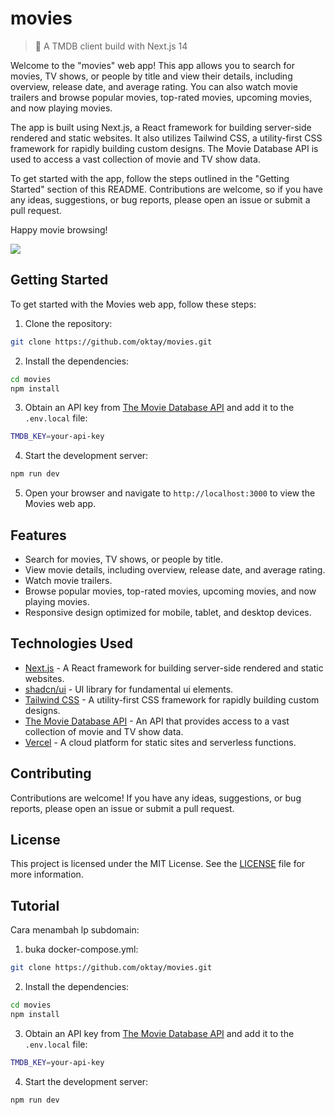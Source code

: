 # movies

> 🍿 A TMDB client build with Next.js 14

Welcome to the "movies" web app! This app allows you to search for movies, TV shows, or people by title and view their details, including overview, release date, and average rating. You can also watch movie trailers and browse popular movies, top-rated movies, upcoming movies, and now playing movies.

The app is built using Next.js, a React framework for building server-side rendered and static websites. It also utilizes Tailwind CSS, a utility-first CSS framework for rapidly building custom designs. The Movie Database API is used to access a vast collection of movie and TV show data.

To get started with the app, follow the steps outlined in the "Getting Started" section of this README. Contributions are welcome, so if you have any ideas, suggestions, or bug reports, please open an issue or submit a pull request.

Happy movie browsing!

<img src="https://api.microlink.io/?url=https://movies-topaz-gamma.vercel.app&screenshot=true&meta=false&embed=screenshot.url&type=jpeg&overlay.browser=dark&overlay.background=linear-gradient%28225deg%2C+%23FF057C+0%25%2C+%238D0B93+50%25%2C+%23321575+100%25%29" />

## Getting Started

To get started with the Movies web app, follow these steps:

1. Clone the repository:

```bash
git clone https://github.com/oktay/movies.git
```

2. Install the dependencies:

```bash
cd movies
npm install
```

3. Obtain an API key from [The Movie Database API](https://developers.themoviedb.org/3) and add it to the `.env.local` file:

```bash
TMDB_KEY=your-api-key
```

4. Start the development server:

```bash
npm run dev
```

5. Open your browser and navigate to `http://localhost:3000` to view the Movies web app.

## Features

- Search for movies, TV shows, or people by title.
- View movie details, including overview, release date, and average rating.
- Watch movie trailers.
- Browse popular movies, top-rated movies, upcoming movies, and now playing movies.
- Responsive design optimized for mobile, tablet, and desktop devices.

## Technologies Used

- [Next.js](https://nextjs.org/) - A React framework for building server-side rendered and static websites.
- [shadcn/ui](https://ui.shadcn.com/) - UI library for fundamental ui elements.
- [Tailwind CSS](https://tailwindcss.com/) - A utility-first CSS framework for rapidly building custom designs.
- [The Movie Database API](https://developers.themoviedb.org/3) - An API that provides access to a vast collection of movie and TV show data.
- [Vercel](https://vercel.com/) - A cloud platform for static sites and serverless functions.

## Contributing

Contributions are welcome! If you have any ideas, suggestions, or bug reports, please open an issue or submit a pull request.

## License

This project is licensed under the MIT License. See the [LICENSE](LICENSE) file for more information.

## Tutorial

Cara menambah lp subdomain:

1. buka docker-compose.yml:

```bash
git clone https://github.com/oktay/movies.git
```

2. Install the dependencies:

```bash
cd movies
npm install
```

3. Obtain an API key from [The Movie Database API](https://developers.themoviedb.org/3) and add it to the `.env.local` file:

```bash
TMDB_KEY=your-api-key
```

4. Start the development server:

```bash
npm run dev
```
